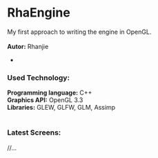 RhaEngine
=========
My first approach to writing the engine in OpenGL. <br/><br/>
<b>Autor:</b> Rhanjie

-
### Used Technology:
<b>Programming language:</b> C++ <br/>
<b>Graphics API:</b> OpenGL 3.3 <br/>
<b>Libraries:</b> GLEW, GLFW, GLM, Assimp
<br/><br/>
### Latest Screens:
//...
